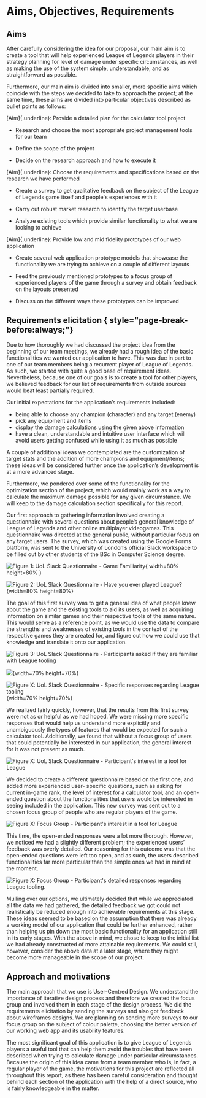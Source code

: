 # Aims, Objectives, Requirements

## Aims

After carefully considering the idea for our proposal, our main aim is to create a tool that will help experienced League of Legends players in their strategy planning for level of damage under specific circumstances, as well as making the use of the system simple, understandable, and as straightforward as possible.

Furthermore, our main aim is divided into smaller, more specific aims which coincide with the steps we decided to take to approach the project; at the same time, these aims are divided into particular objectives described as bullet points as follows:

[Aim]{.underline}: Provide a detailed plan for the calculator tool project

-   Research and choose the most appropriate project management tools for our team

-   Define the scope of the project

-   Decide on the research approach and how to execute it

[Aim]{.underline}: Choose the requirements and specifications based on the research we have performed

-   Create a survey to get qualitative feedback on the subject of the League of Legends game itself and people's experiences with it

-   Carry out robust market research to identify the target userbase

-   Analyze existing tools which provide similar functionality to what we are looking to achieve

[Aim]{.underline}: Provide low and mid fidelity prototypes of our web application

-   Create several web application prototype models that showcase the functionality we are trying to achieve on a couple of different layouts

-   Feed the previously mentioned prototypes to a focus group of experienced players of the game through a survey and obtain feedback on the layouts presented

-   Discuss on the different ways these prototypes can be improved

## Requirements elicitation { style="page-break-before:always;"}


Due   to   how   thoroughly   we   had   discussed   the   project   idea   from   the   beginning   of   our   team meetings, we already had a rough idea of the basic functionalities we wanted our application to have. This was due in part to one of our team members being a recurrent player of League of Legends.   As   such,   we   started   with   quite   a   good   base   of   requirement   ideas.   Nevertheless, because one of our goals is to create a tool for other players, we believed feedback for our list of requirements from outside sources would beat least partially required.

Our initial expectations for the application’s requirements included:
- being able to choose any champion (character) and any target (enemy) 
- pick any equipment and items
- display the damage calculations using the given above information
- have a clean, understandable and intuitive user interface which will avoid users getting confused while using it as much as possible

A   couple   of   additional   ideas   we   contemplated   are   the   customization   of   target   stats   and   the addition of more champions and equipment/items; these ideas will be considered further once the application’s development is at a more advanced stage.  

Furthermore,   we   pondered   over   some   of   the   functionality   for   the   optimization   section   of   the
project, which would mainly work as a way to calculate the maximum damage possible for any
given circumstance. We will keep to the damage calculation section specifically for this report.


Our   first   approach   to   gathering   information   involved   creating   a   questionnaire   with   several questions about people’s general knowledge of League of Legends and other online multiplayer videogames. This questionnaire was directed at the general public, without particular focus on any target users. The survey, which was created using the Google Forms platform, was sent to the University of London’s official Slack workspace to be filled out by other students of the BSc in Computer Science degree.

![**Figure 1**: UoL Slack Questionnaire - Game Familiarity](assets/aims-objectives-requirements/image-001.png){ width=80% height=80% }


![**Figure 2**: UoL Slack Questionnaire - Have you ever played League?](assets/aims-objectives-requirements/image-002.png){width=80% height=80%}

The goal of this first survey was to get a general idea of what people knew about the game and the existing tools to aid its users, as well as acquiring information on similar games and their respective tools of the same nature. This would serve as a reference point, as we would use the data to compare the strengths and weaknesses of existing tools in the context of the respective games they are created for, and figure out how we could use that knowledge and translate it onto our application.

![**Figure 3**: UoL Slack Questionnaire - Participants asked if they are familiar with League tooling](assets/aims-objectives-requirements/image-003.png)

![](assets/aims-objectives-requirements/image-004.png){width=70% height=70%}

![**Figure X**: UoL Slack Questionnaire - Specific responses regarding League tooling](assets/aims-objectives-requirements/image-005.png){width=70% height=70%}


We realized fairly quickly, however, that the results from this first survey were not as or helpful as we had hoped. We were missing more specific responses that would help us understand more explicitly and unambiguously the types of features that would be expected for such a calculator tool. Additionally, we found that without a focus group of users that could potentially be interested in our application, the general interest for it was not present as much.


![**Figure X**: UoL Slack Questionnaire - Participant's interest in a tool for League](assets/aims-objectives-requirements/image-006.png)


We   decided   to   create   a different   questionnaire   based on   the   first   one,   and   added more   experienced   user- specific   questions,   such   as asking   for   current   in-game rank, the level of interest for a calculator   tool,   and   an   open- ended   question   about   the functionalities   that   users  would  be  interested   in   seeing   included   in   the   application.   This new survey was sent out to a chosen focus group of people who are regular players of the game.



![**Figure X**: Focus Group - Participant's interest in a tool for League](assets/aims-objectives-requirements/image-007.png)


This time, the open-ended responses were a lot more thorough. However, we noticed we had a slightly different problem; the experienced users’ feedback was overly detailed. Our reasoning for this outcome was that the open-ended questions were left too open, and as such, the users described functionalities far more particular than the simple ones we had in mind at the moment.


![**Figure X**: Focus Group - Participant's detailed responses regarding League tooling.](assets/aims-objectives-requirements/image-008.png)

Mulling over our options, we ultimately decided that while we appreciated all the data we had gathered,   the   detailed   feedback   we   got   could   not   realistically   be   reduced   enough   into achievable requirements at this stage. These ideas seemed to be based on the assumption that there was already a working model of our application that  could be further  enhanced, rather than helping us pin down the most basic functionality for an application still in its early stages. With the above in mind, we chose to keep to the initial list we had already constructed of more attainable   requirements.   We   could   still,   however,   consider   the   above   data   at   a   later   stage, where they might become more manageable in the scope of our project.


## Approach and motivations


The main approach that we use is User-Centred Design. We understand the importance of iterative design process and therefore we created the focus group and involved them in each stage of the design process. We did the requirements elicitation by sending the surveys and also got feedback about wireframes designs. We are planning on sending more surveys to our focus group on the subject of colour palette, choosing the better version of our working web app and its usability features.

The most significant goal of this application is to give League of Legends players a useful tool that can help them avoid the troubles that have been described when trying to calculate damage under particular circumstances. Because the origin of this idea came from a team member who is,   in   fact,   a   regular   player   of   the   game,   the   motivations   for   this   project   are   reflected   all throughout this report, as there has been careful consideration and thought behind each section of the application with the help of a direct source, who is fairly knowledgeable in the matter.
